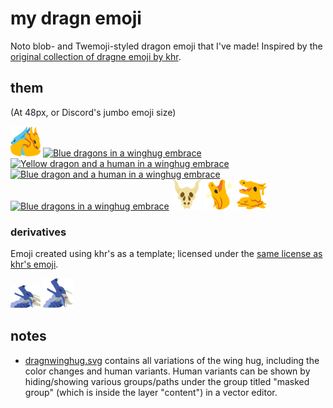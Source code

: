 # my dragn emoji

Noto blob- and Twemoji-styled dragon emoji that I've made! Inspired by the [original collection of dragne emoji by khr](https://github.com/chr-1x/dragn-emoji).


## them
(At 48px, or Discord's jumbo emoji size)

[<img alt="Yellow and blue dragons in a winghug embrace" src="dragnwinghug.svg" width="48" />](dragnwinghug.svg)
[<img alt="Blue dragons in a winghug embrace" src="https://github.com/wooningeire/vaie-dragn-emoji/assets/22846982/251e6a89-ff16-43a6-b9bc-514e1b2c4b15" width="48" />](https://github.com/wooningeire/vaie-dragn-emoji/assets/22846982/251e6a89-ff16-43a6-b9bc-514e1b2c4b15)
[<img alt="Yellow dragon and a human in a winghug embrace" src="https://github.com/wooningeire/vaie-dragn-emoji/assets/22846982/27271f6d-8c9c-4b11-a3fd-0989330954ca" width="48" />](https://github.com/wooningeire/vaie-dragn-emoji/assets/22846982/27271f6d-8c9c-4b11-a3fd-0989330954ca)
[<img alt="Blue dragon and a human in a winghug embrace" src="https://github.com/wooningeire/vaie-dragn-emoji/assets/22846982/33203911-873e-4a5c-9586-e3338e029a0b" width="48" />](https://github.com/wooningeire/vaie-dragn-emoji/assets/22846982/33203911-873e-4a5c-9586-e3338e029a0b)
[<img alt="Blue dragons in a winghug embrace" src="https://github.com/wooningeire/vaie-dragn-emoji/assets/22846982/dcc6d24a-4a1d-4e56-86ab-41e58a5f06ec" width="48" />](https://github.com/wooningeire/vaie-dragn-emoji/assets/22846982/dcc6d24a-4a1d-4e56-86ab-41e58a5f06ec)
[<img alt="Top half of a dragon's skull" src="dragnskull.svg" width="48" />](dragnskull.svg)
[<img alt="Dragon's head and neck tilted upward in pride, with sparkles around" src="dragnbratty.svg" width="48" />](dragnbratty.svg)
[<img alt="Dragon accepting its fate while its head and neck melt into a puddle, embarrassed or flustered" src="dragnmelting.svg" width="48" />](dragnmelting.svg)


### derivatives
Emoji created using khr's as a template; licensed under the [same license as khr's emoji](https://github.com/chr-1x/dragn-emoji/tree/master/LICENSE.md).

[<img alt="Zana yelling" src="zanayell.svg" width="48" height="37.36" />](zanayell.svg)
[<img alt="Zana yelling" src="zanayellsquare.svg" width="48" />](zanayellsquare.svg)


## notes
* [dragnwinghug.svg](dragnwinghug.svg) contains all variations of the wing hug, including the color changes and human variants. Human variants can be shown by hiding/showing various groups/paths under the group titled "masked group" (which is inside the layer "content") in a vector editor.